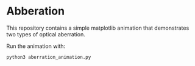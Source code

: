 # Abberation

This repository contains a simple matplotlib animation that demonstrates two types of optical aberration.

Run the animation with:

```bash
python3 aberration_animation.py
```
